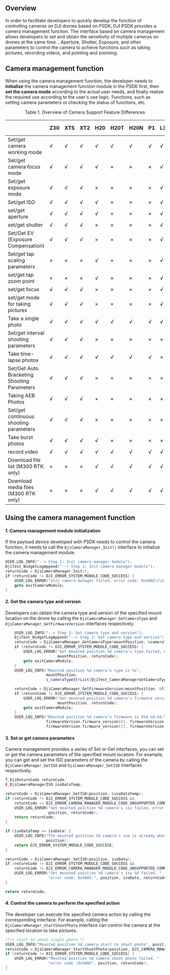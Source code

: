 ## Overview

In order to facilitate developers to quickly develop the function of controlling cameras on DJI drones based on PSDK, DJI PSDK provides a camera management function. The interface based on camera management allows developers to set and obtain the sensitivity of multiple cameras on drones at the same time. , Aperture, Shutter, Exposure, and other parameters to control the camera to achieve functions such as taking pictures, recording videos, and pointing and zooming.

## Camera management function

When using the camera management function, the developer needs to **initialize** the camera management function module in the PSDK first, then **set the camera mode** according to the actual user needs, and finally realize the required use according to the user's use logic. Functions, such as setting camera parameters or checking the status of functions, etc.

<div>
<div style="text-align: center"> <p> Table 1. Overview of Camera Support Feature Differences </p>
</div>
<table>
<thead>
<tr>
<th></th>
<th>Z30</th>
<th>XTS</th>
<th>XT2</th>
<th>H20</th>
<th>H20T</th>
<th>H20N</th>
<th>P1</th>
<th>L1</th>
<th>PSDK Camera</th>
</tr>
</thead>
<tbody>
<tr>
<td>Set/get camera working mode</td>
<td>√</td>
<td>√</td>
<td>√</td>
<td>√</td>
<td>√</td>
<td>√</td>
<td>√</td>
<td>√</td>
<td>√</td>
</tr>
<tr>
<td>Set/get camera focus mode</td>
<td>√</td>
<td>√</td>
<td>√</td>
<td>√</td>
<td>×</td>
<td>×</td>
<td>×</td>
<td>√</td>
<td>√</td>
</tr>
<tr>
<td>Set/get exposure mode</td>
<td>√</td>
<td>√</td>
<td>√</td>
<td>×</td>
<td>×</td>
<td>×</td>
<td>×</td>
<td>√</td>
<td>√</td>
</tr>
<tr>
<td>Set/get ISO</td>
<td>√</td>
<td>√</td>
<td>√</td>
<td>√</td>
<td>×</td>
<td>×</td>
<td>×</td>
<td>√</td>
<td>√</td>
</tr>
<tr>
<td>set/get aperture</td>
<td>√</td>
<td>√</td>
<td>√</td>
<td>√</td>
<td>×</td>
<td>×</td>
<td>×</td>
<td>√</td>
<td>√</td>
</tr>
<tr>
<td>set/get shutter</td>
<td>√</td>
<td>√</td>
<td>√</td>
<td>×</td>
<td>×</td>
<td>×</td>
<td>×</td>
<td>√</td>
<td>√</td>
</tr>
<tr>
<td>Set/Get EV (Exposure Compensation)</td>
<td>√</td>
<td>√</td>
<td>√</td>
<td>×</td>
<td>×</td>
<td>×</td>
<td>×</td>
<td>√</td>
<td>√</td>
</tr>
<tr>
<td>Set/get tap scaling parameters</td>
<td>×</td>
<td>×</td>
<td>×</td>
<td>√</td>
<td>×</td>
<td>×</td>
<td>×</td>
<td>√</td>
<td>√</td>
</tr>
<tr>
<td>set/get tap zoom point</td>
<td>×</td>
<td>×</td>
<td>×</td>
<td>√</td>
<td>×</td>
<td>×</td>
<td>×</td>
<td>√</td>
<td>√</td>
</tr>
<tr>
<td>set/get focus</td>
<td>√</td>
<td>√</td>
<td>√</td>
<td>×</td>
<td>×</td>
<td>×</td>
<td>×</td>
<td>√</td>
<td>√</td>
</tr>
<tr>
<td>set/get mode for taking pictures</td>
<td>√</td>
<td>√</td>
<td>√</td>
<td>×</td>
<td>×</td>
<td>×</td>
<td>×</td>
<td>√</td>
<td>√</td>
</tr>
<tr>
<td>Take a single photo</td>
<td>√</td>
<td>√</td>
<td>√</td>
<td>√</td>
<td>√</td>
<td>√</td>
<td>√</td>
<td>√</td>
<td>√</td>
</tr>
<tr>
<td>Set/get interval shooting parameters</td>
<td>√</td>
<td>√</td>
<td>√</td>
<td>×</td>
<td>×</td>
<td>×</td>
<td>×</td>
<td>×</td>
<td>√</td>
</tr>
<tr>
<td>Take time-lapse photos</td>
<td>√</td>
<td>√</td>
<td>√</td>
<td>√</td>
<td>√</td>
<td>√</td>
<td>√</td>
<td>×</td>
<td>√</td>
</tr>
<tr>
<td>Set/Get Auto Bracketing Shooting Parameters</td>
<td>√</td>
<td>√</td>
<td>√</td>
<td>×</td>
<td>×</td>
<td>×</td>
<td>×</td>
<td>×</td>
<td>√</td>
</tr>
<tr>
<td>Taking AEB Photos</td>
<td>√</td>
<td>√</td>
<td>√</td>
<td>×</td>
<td>×</td>
<td>×</td>
<td>×</td>
<td>×</td>
<td>√</td>
</tr>
<tr>
<td>Set/get continuous shooting parameters</td>
<td>√</td>
<td>√</td>
<td>√</td>
<td>×</td>
<td>×</td>
<td>×</td>
<td>×</td>
<td>×</td>
<td>√</td>
</tr>
<tr>
<td>Take burst photos</td>
<td>√</td>
<td>√</td>
<td>√</td>
<td>√</td>
<td>×</td>
<td>×</td>
<td>×</td>
<td>×</td>
<td>√</td>
</tr>
<tr>
<td>record video</td>
<td>√</td>
<td>√</td>
<td>√</td>
<td>√</td>
<td>√</td>
<td>√</td>
<td>√</td>
<td>√</td>
<td>√</td>
</tr>
<tr>
<td>Download file list (M300 RTK only)</td>
<td>×</td>
<td>×</td>
<td>×</td>
<td>√</td>
<td>√</td>
<td>√</td>
<td>√</td>
<td>√</td>
<td>√</td>
</tr>
<tr>
<td>Download media files (M300 RTK only)</td>
<td>×</td>
<td>×</td>
<td>×</td>
<td>√</td>
<td>√</td>
<td>√</td>
<td>√</td>
<td>√</td>
<td>√</td>
</tr>
</tbody>
</table>
</div>

## Using the camera management function

#### 1. Camera management module initialization

If the payload device developed with PSDK needs to control the camera function, it needs to call the `DjiCameraManager_Init()` interface to initialize the camera management module.

```c++
USER_LOG_INFO("--> Step 1: Init camera manager module");
DjiTest_WidgetLogAppend("--> Step 1: Init camera manager module");
returnCode = DjiCameraManager_Init();
if (returnCode != DJI_ERROR_SYSTEM_MODULE_CODE_SUCCESS) {
    USER_LOG_ERROR("Init camera manager failed, error code: 0x%08X\r\n", returnCode);
    goto exitCameraModule;
}
```

#### 2. Get the camera type and version
Developers can obtain the camera type and version of the specified mount location on the drone by calling the `DjiCameraManager_GetCameraType` and `DjiCameraManager_GetFirmwareVersion` interfaces respectively.

```c++
    USER_LOG_INFO("--> Step 2: Get camera type and version");
    DjiTest_WidgetLogAppend("--> Step 2: Get camera type and version");
    returnCode = DjiCameraManager_GetCameraType(mountPosition, &cameraType);
    if (returnCode != DJI_ERROR_SYSTEM_MODULE_CODE_SUCCESS) {
        USER_LOG_ERROR("Get mounted position %d camera's type failed, error code: 0x%08X\r\n",
                       mountPosition, returnCode);
        goto exitCameraModule;
    }
    USER_LOG_INFO("Mounted position %d camera's type is %s",
                  mountPosition,
                  s_cameraTypeStrList[DjiTest_CameraManagerGetCameraTypeIndex(cameraType)].cameraTypeStr);

    returnCode = DjiCameraManager_GetFirmwareVersion(mountPosition, &firmwareVersion);
    if (returnCode != DJI_ERROR_SYSTEM_MODULE_CODE_SUCCESS) {
        USER_LOG_ERROR("Get mounted position %d camera's firmware version failed, error code: 0x%08X\r\n",
                       mountPosition, returnCode);
        goto exitCameraModule;
    }
    USER_LOG_INFO("Mounted position %d camera's firmware is V%d.%d.%d.%d\r\n", mountPosition,
                  firmwareVersion.firmware_version[0], firmwareVersion.firmware_version[1],
                  firmwareVersion.firmware_version[2], firmwareVersion.firmware_version[3]);
```

#### 3. Set or get camera parameters

Camera management provides a series of Set or Get interfaces, you can set or get the camera parameters of the specified mount location. For example, you can get and set the ISO parameters of the camera by calling the `DjiCameraManager_GetISO` and `DjiCameraManager_SetISO` interfaces respectively.

```c
T_DjiReturnCode returnCode;
E_DjiCameraManagerISO isoDataTemp;

returnCode = DjiCameraManager_GetISO(position, &isoDataTemp);
if (returnCode != DJI_ERROR_SYSTEM_MODULE_CODE_SUCCESS &&
    returnCode != DJI_ERROR_CAMERA_MANAGER_MODULE_CODE_UNSUPPORTED_COMMAND) {
    USER_LOG_ERROR("Get mounted position %d camera's iso failed, error code: 0x%08X.",
                   position, returnCode);
    return returnCode;
}

if (isoDataTemp == isoData) {
    USER_LOG_INFO("The mounted position %d camera's iso is already what you expected.",
                  position);
    return DJI_ERROR_SYSTEM_MODULE_CODE_SUCCESS;
}

returnCode = DjiCameraManager_SetISO(position, isoData);
if (returnCode != DJI_ERROR_SYSTEM_MODULE_CODE_SUCCESS &&
    returnCode != DJI_ERROR_CAMERA_MANAGER_MODULE_CODE_UNSUPPORTED_COMMAND) {
    USER_LOG_ERROR("Set mounted position %d camera's iso %d failed, "
                   "error code: 0x%08X.", position, isoData, returnCode);
}

return returnCode;
```

#### 4. Control the camera to perform the specified action

The developer can execute the specified camera action by calling the corresponding interface. For example, calling the `DjiCameraManager_StartShootPhoto` interface can control the camera at the specified location to take pictures.

```c
/*!< start to shoot single photo */
USER_LOG_INFO("Mounted position %d camera start to shoot photo", position);
returnCode = DjiCameraManager_StartShootPhoto(position, DJI_CAMERA_MANAGER_SHOOT_PHOTO_MODE_SINGLE);
if (returnCode != DJI_ERROR_SYSTEM_MODULE_CODE_SUCCESS) {
    USER_LOG_ERROR("Mounted position %d camera shoot photo failed, "
                   "error code :0x%08X", position, returnCode);
}
```

